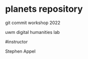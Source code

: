 # planets repository

git commit workshop 2022

uwm digital humanities lab

#instructor

 Stephen Appel
